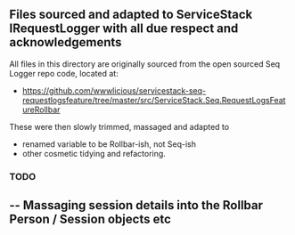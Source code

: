 ﻿
## Files sourced and adapted to ServiceStack IRequestLogger with all due respect and acknowledgements

All files in this directory are originally sourced from the open sourced Seq Logger repo code, located at:

- https://github.com/wwwlicious/servicestack-seq-requestlogsfeature/tree/master/src/ServiceStack.Seq.RequestLogsFeatureRollbar

These were then slowly trimmed, massaged and adapted to 

- renamed variable to be Rollbar-ish, not Seq-ish
- other cosmetic tidying and refactoring.

### TODO

-- Massaging session details into the Rollbar Person / Session objects etc
-- 